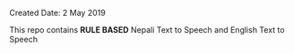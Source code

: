 Created Date: 2 May 2019

This repo contains <b>RULE BASED</b> Nepali Text to Speech and English Text to Speech
